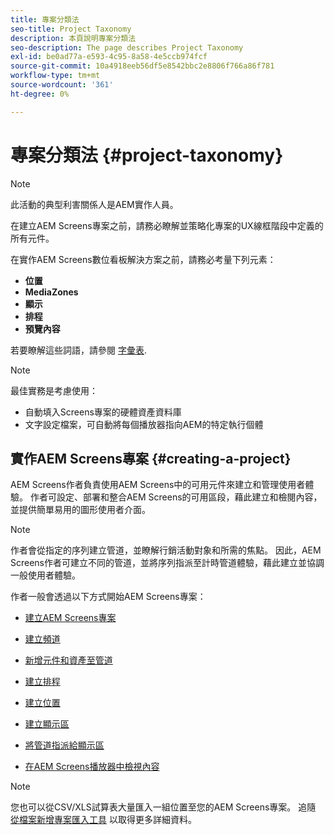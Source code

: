 ```yaml
---
title: 專案分類法
seo-title: Project Taxonomy
description: 本頁說明專案分類法
seo-description: The page describes Project Taxonomy
exl-id: be0ad77a-e593-4c95-8a58-4e5ccb974fcf
source-git-commit: 10a4918eeb56df5e8542bbc2e8806f766a86f781
workflow-type: tm+mt
source-wordcount: '361'
ht-degree: 0%

---
```


# 專案分類法 {#project-taxonomy}

>[!NOTE]
>
>此活動的典型利害關係人是AEM實作人員。

在建立AEM Screens專案之前，請務必瞭解並策略化專案的UX線框階段中定義的所有元件。

在實作AEM Screens數位看板解決方案之前，請務必考量下列元素：

* **位置**
* **MediaZones**
* **顯示**
* **排程**
* **預覽內容**

若要瞭解這些詞語，請參閱 [字彙表](https://experienceleague.adobe.com/docs/experience-manager-screens/user-guide/overview/screens-glossary.html?lang=en).

>[!NOTE]
>
>最佳實務是考慮使用：
>
>* 自動填入Screens專案的硬體資產資料庫
>* 文字設定檔案，可自動將每個播放器指向AEM的特定執行個體


## 實作AEM Screens專案 {#creating-a-project}

AEM Screens作者負責使用AEM Screens中的可用元件來建立和管理使用者體驗。 作者可設定、部署和整合AEM Screens的可用區段，藉此建立和檢閱內容，並提供簡單易用的圖形使用者介面。

>[!NOTE]
>
>作者會從指定的序列建立管道，並瞭解行銷活動對象和所需的焦點。 因此，AEM Screens作者可建立不同的管道，並將序列指派至計時管道體驗，藉此建立並協調一般使用者體驗。

作者一般會透過以下方式開始AEM Screens專案：

* [建立AEM Screens專案](https://experienceleague.adobe.com/docs/experience-manager-screens/user-guide/authoring/setting-up-projects/creating-a-screens-project.html?lang=en)
* [建立頻道](https://experienceleague.adobe.com/docs/experience-manager-screens/user-guide/authoring/setting-up-projects/managing-channels.html?lang=en)
* [新增元件和資產至管道](https://experienceleague.adobe.com/docs/experience-manager-screens/user-guide/authoring/product-features/adding-components-to-a-channel.html?lang=en)
* [建立排程](https://experienceleague.adobe.com/docs/experience-manager-screens/user-guide/authoring/setting-up-projects/managing-schedules.html?lang=en)
* [建立位置](https://experienceleague.adobe.com/docs/experience-manager-screens/user-guide/authoring/setting-up-projects/managing-locations.html?lang=en)
* [建立顯示區](https://experienceleague.adobe.com/docs/experience-manager-screens/user-guide/authoring/setting-up-projects/managing-displays.html?lang=en)
* [將管道指派給顯示區](https://experienceleague.adobe.com/docs/experience-manager-screens/user-guide/authoring/setting-up-projects/assigning-channels/channel-assignment.html?lang=en)

* [在AEM Screens播放器中檢視內容](https://experienceleague.adobe.com/docs/experience-manager-screens/user-guide/administering/working-with-screens-player.html?lang=en)

>[!NOTE]
>您也可以從CSV/XLS試算表大量匯入一組位置至您的AEM Screens專案。 追隨 [從檔案新增專案匯入工具](https://experienceleague.adobe.com/docs/experience-manager-screens/user-guide/administering/project-importer.html?lang=en) 以取得更多詳細資料。
